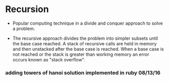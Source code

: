 #  Recursion

*  Popular computing technique in a divide and conquer approach to solve a problem.  

*  The recursive approach divides the problem into simpler subsets until the base case reached.  A stack of recursive calls are held in memory and then unstacked after the base case is reached.  When a base case is not reached or the stack is greater than working memory an error occurs known as "stack overflow".

### adding towers of hanoi solution implemented in ruby 08/13/16
